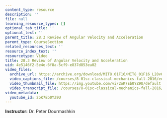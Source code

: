 ```yaml
---
content_type: resource
description: ''
file: null
learning_resource_types: []
optional_tab_title: ''
optional_text: ''
parent_title: 28.3 Review of Angular Velocity and Acceleration
parent_type: CourseSection
related_resources_text: ''
resource_index_text: ''
resourcetype: Video
title: 28.3 Review of Angular Velocity and Acceleration
uid: 4e5146f2-5e4e-6f8a-5cf9-e837d853ea02
video_files:
  archive_url: https://archive.org/download/MIT8.01F16/MIT8_01F16_L28v03_360p.mp4
  video_captions_file: /courses/8-01sc-classical-mechanics-fall-2016/ee96931e148157c28895b81cbd7abf06_2oK7Eb0YZ9U.vtt
  video_thumbnail_file: https://img.youtube.com/vi/2oK7Eb0YZ9U/default.jpg
  video_transcript_file: /courses/8-01sc-classical-mechanics-fall-2016/6af7e8b926cf0a4a9dd57cf810dd9c1b_2oK7Eb0YZ9U.pdf
video_metadata:
  youtube_id: 2oK7Eb0YZ9U
---
```


**Instructor:** Dr. Peter Dourmashkin